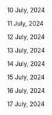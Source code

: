 10 July, 2024

11 July, 2024

12 July, 2024

13 July, 2024

14 July, 2024

15 July, 2024

16 July, 2024

17 July, 2024